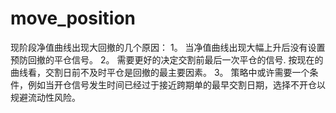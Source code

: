 # move_position
现阶段净值曲线出现大回撤的几个原因：
	1。 当净值曲线出现大幅上升后没有设置预防回撤的平仓信号。
	2。 需要更好的决定交割前最后一次平仓的信号. 按现在的曲线看，交割日前不及时平仓是回撤的最主要因素。
	3。 策略中或许需要一个条件，例如当开仓信号发生时间已经过于接近跨期单的最早交割日期，选择不开仓以规避流动性风险。